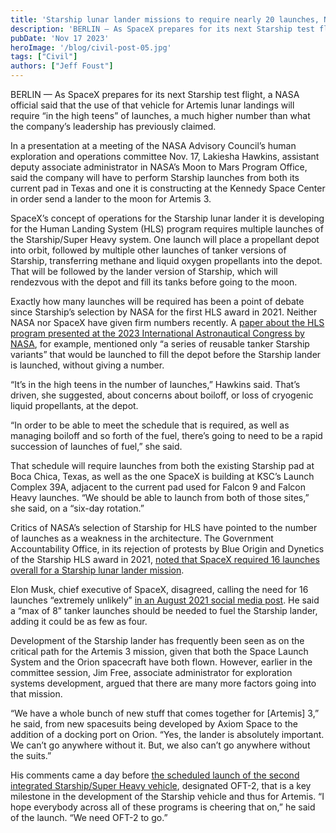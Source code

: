 ```yaml
---
title: 'Starship lunar lander missions to require nearly 20 launches, NASA says'
description: 'BERLIN — As SpaceX prepares for its next Starship test flight, a NASA official said that the use of that vehicle for Artemis lunar landings will require “in the high teens” of launches, a much higher number than what the company’s leadership has previously claimed.'
pubDate: 'Nov 17 2023'
heroImage: '/blog/civil-post-05.jpg'
tags: ["Civil"]
authors: ["Jeff Foust"]
---
```


BERLIN — As SpaceX prepares for its next Starship test flight, a NASA official said that the use of that vehicle for Artemis lunar landings will require “in the high teens” of launches, a much higher number than what the company’s leadership has previously claimed.

In a presentation at a meeting of the NASA Advisory Council’s human exploration and operations committee Nov. 17, Lakiesha Hawkins, assistant deputy associate administrator in NASA’s Moon to Mars Program Office, said the company will have to perform Starship launches from both its current pad in Texas and one it is constructing at the Kennedy Space Center in order send a lander to the moon for Artemis 3.

SpaceX’s concept of operations for the Starship lunar lander it is developing for the Human Landing System (HLS) program requires multiple launches of the Starship/Super Heavy system. One launch will place a propellant depot into orbit, followed by multiple other launches of tanker versions of Starship, transferring methane and liquid oxygen propellants into the depot. That will be followed by the lander version of Starship, which will rendezvous with the depot and fill its tanks before going to the moon.

Exactly how many launches will be required has been a point of debate since Starship’s selection by NASA for the first HLS award in 2021. Neither NASA nor SpaceX have given firm numbers recently. A [paper about the HLS program presented at the 2023 International Astronautical Congress by NASA](https://ntrs.nasa.gov/api/citations/20230013222/downloads/DRAFT-%20IAC%20Final_Sept14.pdf), for example, mentioned only “a series of reusable tanker Starship variants” that would be launched to fill the depot before the Starship lander is launched, without giving a number.

“It’s in the high teens in the number of launches,” Hawkins said. That’s driven, she suggested, about concerns about boiloff, or loss of cryogenic liquid propellants, at the depot.

“In order to be able to meet the schedule that is required, as well as managing boiloff and so forth of the fuel, there’s going to need to be a rapid succession of launches of fuel,” she said.

That schedule will require launches from both the existing Starship pad at Boca Chica, Texas, as well as the one SpaceX is building at KSC’s Launch Complex 39A, adjacent to the current pad used for Falcon 9 and Falcon Heavy launches. “We should be able to launch from both of those sites,” she said, on a “six-day rotation.”

Critics of NASA’s selection of Starship for HLS have pointed to the number of launches as a weakness in the architecture. The Government Accountability Office, in its rejection of protests by Blue Origin and Dynetics of the Starship HLS award in 2021, [noted that SpaceX required 16 launches overall for a Starship lunar lander mission](https://spacenews.com/gao-report-details-rejection-of-hls-protests/).

Elon Musk, chief executive of SpaceX, disagreed, calling the need for 16 launches “extremely unlikely” [in an August 2021 social media post](https://twitter.com/elonmusk/status/1425473261551423489). He said a “max of 8” tanker launches should be needed to fuel the Starship lander, adding it could be as few as four.

Development of the Starship lander has frequently been seen as on the critical path for the Artemis 3 mission, given that both the Space Launch System and the Orion spacecraft have both flown. However, earlier in the committee session, Jim Free, associate administrator for exploration systems development, argued that there are many more factors going into that mission.

“We have a whole bunch of new stuff that comes together for \[Artemis\] 3,” he said, from new spacesuits being developed by Axiom Space to the addition of a docking port on Orion. “Yes, the lander is absolutely important. We can’t go anywhere without it. But, we also can’t go anywhere without the suits.”

His comments came a day before [the scheduled launch of the second integrated Starship/Super Heavy vehicle](https://spacenews.com/starship-cleared-for-nov-17-launch/), designated OFT-2, that is a key milestone in the development of the Starship vehicle and thus for Artemis. “I hope everybody across all of these programs is cheering that on,” he said of the launch. “We need OFT-2 to go.”
